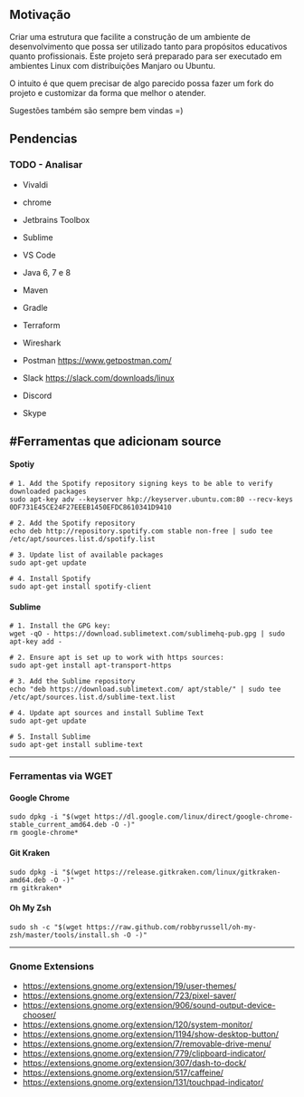 ## Motivação

Criar uma estrutura que facilite a construção de um ambiente de desenvolvimento que possa ser utilizado tanto para propósitos educativos quanto profissionais.
Este projeto será preparado para ser executado em ambientes Linux com distribuições Manjaro ou Ubuntu.

O intuito é que quem precisar de algo parecido possa fazer um fork do projeto e customizar da forma que melhor o atender.

Sugestões também são sempre bem vindas =)

## Pendencias

### TODO - Analisar
* Vivaldi
* chrome

* Jetbrains Toolbox

* Sublime
* VS Code

* Java 6, 7 e 8
* Maven
* Gradle

* Terraform

* Wireshark

* Postman 		https://www.getpostman.com/

* Slack              https://slack.com/downloads/linux
* Discord
* Skype

## #Ferramentas que adicionam source

#### Spotiy
```
# 1. Add the Spotify repository signing keys to be able to verify downloaded packages
sudo apt-key adv --keyserver hkp://keyserver.ubuntu.com:80 --recv-keys 0DF731E45CE24F27EEEB1450EFDC8610341D9410

# 2. Add the Spotify repository
echo deb http://repository.spotify.com stable non-free | sudo tee /etc/apt/sources.list.d/spotify.list

# 3. Update list of available packages
sudo apt-get update

# 4. Install Spotify
sudo apt-get install spotify-client
```

#### Sublime
```
# 1. Install the GPG key:
wget -qO - https://download.sublimetext.com/sublimehq-pub.gpg | sudo apt-key add -

# 2. Ensure apt is set up to work with https sources:
sudo apt-get install apt-transport-https

# 3. Add the Sublime repository
echo "deb https://download.sublimetext.com/ apt/stable/" | sudo tee /etc/apt/sources.list.d/sublime-text.list

# 4. Update apt sources and install Sublime Text
sudo apt-get update

# 5. Install Sublime
sudo apt-get install sublime-text

```

---
### Ferramentas via WGET

#### Google Chrome
```
sudo dpkg -i "$(wget https://dl.google.com/linux/direct/google-chrome-stable_current_amd64.deb -O -)"
rm google-chrome*
```

#### Git Kraken
```
sudo dpkg -i "$(wget https://release.gitkraken.com/linux/gitkraken-amd64.deb -O -)"
rm gitkraken*
```

#### Oh My Zsh
```
sudo sh -c "$(wget https://raw.github.com/robbyrussell/oh-my-zsh/master/tools/install.sh -O -)"
```

---

### Gnome Extensions
- https://extensions.gnome.org/extension/19/user-themes/
- https://extensions.gnome.org/extension/723/pixel-saver/
- https://extensions.gnome.org/extension/906/sound-output-device-chooser/
- https://extensions.gnome.org/extension/120/system-monitor/
- https://extensions.gnome.org/extension/1194/show-desktop-button/
- https://extensions.gnome.org/extension/7/removable-drive-menu/
- https://extensions.gnome.org/extension/779/clipboard-indicator/
- https://extensions.gnome.org/extension/307/dash-to-dock/
- https://extensions.gnome.org/extension/517/caffeine/
- https://extensions.gnome.org/extension/131/touchpad-indicator/
